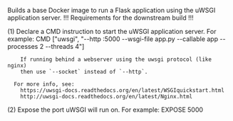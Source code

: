  Builds a base Docker image to run a Flask application using the uWSGI
 application server.
 !!! Requirements for the downstream build !!!

  (1) Declare a CMD instruction to start the uWSGI application server.
      For example:
        CMD ["uwsgi", "--http :5000 --wsgi-file app.py --callable app --processes 2 --threads 4"]

        If running behind a webserver using the uwsgi protocol (like nginx)
        then use `--socket` instead of `--http`.

      For more info, see:
        https://uwsgi-docs.readthedocs.org/en/latest/WSGIquickstart.html
        http://uwsgi-docs.readthedocs.org/en/latest/Nginx.html

  (2) Expose the port uWSGI will run on.
      For example:
        EXPOSE 5000
